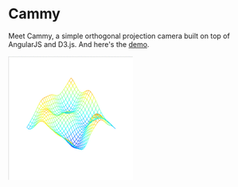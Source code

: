 Cammy
=====
Meet Cammy, a simple orthogonal projection camera built on top of AngularJS and D3.js.
And here's the [demo](http://lorem--ipsum.github.io/cammy/).

![cammy.gif](assets/cammy.gif "Screenshot")
